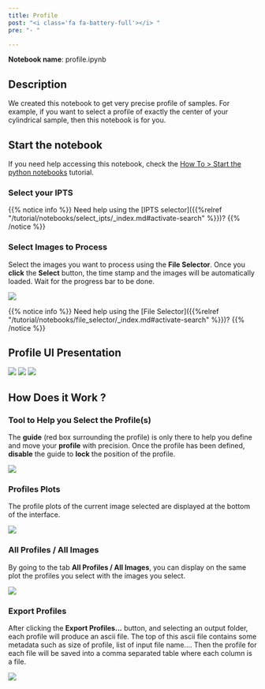 ```yaml
---
title: Profile
post: "<i class='fa fa-battery-full'></i> "
pre: "- "

---
```


**Notebook name**: profile.ipynb

## Description

We created this notebook to get very precise profile of samples. For example, if you want to select a profile of
exactly the center of your cylindrical sample, then this notebook is for you.

## Start the notebook

If you need help accessing this notebook, check the [How To > Start the python
notebooks](/en/tutorial/how_to_start_notebooks) tutorial.

### Select your IPTS

{{% notice info %}}
Need help using the [IPTS selector]({{%relref "/tutorial/notebooks/select_ipts/_index.md#activate-search" %}})?
{{% /notice %}}

### Select Images to Process

Select the images you want to process using the **File Selector**. Once you **click** the **Select** button, the time
stamp and the images will be automatically loaded. Wait for the progress bar to be done.

<img src='/tutorial/notebooks/calibrated_transmission/images/select_files.gif' />

{{% notice info %}}
Need help using the [File Selector]({{%relref "/tutorial/notebooks/file_selector/_index.md#activate-search" %}})?
{{% /notice %}}

## Profile UI Presentation

<img src='/tutorial/notebooks/profile/images/tab1_ui_presentation.png' />
<img src='/tutorial/notebooks/profile/images/tab3_ui_presentation.png' />
<img src='/tutorial/notebooks/profile/images/tab2_ui_presentation.png' />

## How Does it Work ?

### Tool to Help you Select the Profile(s)

The **guide** (red box surrounding the profile) is only there to help you define and move your **profile** with
precision. Once the profile has been defined, **disable** the guide to **lock** the position of the profile.

<img src='/tutorial/notebooks/profile/images/profile_selection.gif' />

### Profiles Plots

The profile plots of the current image selected are displayed at the bottom of the interface.

<img src='/tutorial/notebooks/profile/images/live_profile_plots.gif' />

### All Profiles / All Images

By going to the tab **All Profiles / All Images**, you can display on the same plot the profiles you select with the
images you select.

<img src='/tutorial/notebooks/profile/images/all_plots_all_files.png' />

### Export Profiles

After clicking the **Export Profiles...** button, and selecting an output folder, each profile will produce an ascii file.
The top of this ascii file contains some metadata such as size of profile, list of input file name....
Then the profile for each file will be saved into a comma separated table where each column is a file.

<img src='/tutorial/notebooks/profile/images/export_file.png' />
